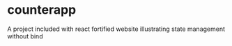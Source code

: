 # counterapp
A project included with react fortified website illustrating state management without bind
